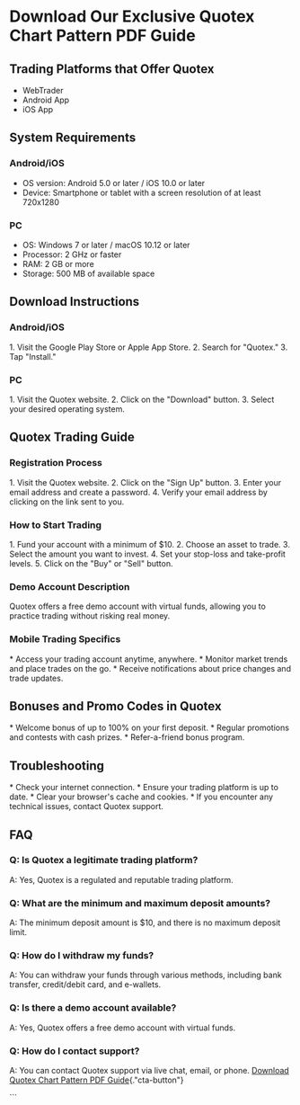 # Download Our Exclusive Quotex Chart Pattern PDF Guide

## Trading Platforms that Offer Quotex

-   WebTrader
-   Android App
-   iOS App

## System Requirements

### Android/iOS

-   OS version: Android 5.0 or later / iOS 10.0 or later
-   Device: Smartphone or tablet with a screen resolution of at least
    720x1280

### PC

-   OS: Windows 7 or later / macOS 10.12 or later
-   Processor: 2 GHz or faster
-   RAM: 2 GB or more
-   Storage: 500 MB of available space

## Download Instructions

### Android/iOS

1\. Visit the Google Play Store or Apple App Store. 2. Search for
"Quotex." 3. Tap "Install."

### PC

1\. Visit the Quotex website. 2. Click on the "Download" button.
3. Select your desired operating system.

## Quotex Trading Guide

### Registration Process

1\. Visit the Quotex website. 2. Click on the "Sign Up" button. 3.
Enter your email address and create a password. 4. Verify your email
address by clicking on the link sent to you.

### How to Start Trading

1\. Fund your account with a minimum of \$10. 2. Choose an asset to
trade. 3. Select the amount you want to invest. 4. Set your stop-loss
and take-profit levels. 5. Click on the "Buy" or "Sell"
button.

### Demo Account Description

Quotex offers a free demo account with virtual funds, allowing you to
practice trading without risking real money.

### Mobile Trading Specifics

\* Access your trading account anytime, anywhere. \* Monitor market
trends and place trades on the go. \* Receive notifications about price
changes and trade updates.

## Bonuses and Promo Codes in Quotex

\* Welcome bonus of up to 100% on your first deposit. \* Regular
promotions and contests with cash prizes. \* Refer-a-friend bonus
program.

## Troubleshooting

\* Check your internet connection. \* Ensure your trading platform is up
to date. \* Clear your browser\'s cache and cookies. \* If you encounter
any technical issues, contact Quotex support.

## FAQ

### Q: Is Quotex a legitimate trading platform?

A: Yes, Quotex is a regulated and reputable trading platform.

### Q: What are the minimum and maximum deposit amounts?

A: The minimum deposit amount is \$10, and there is no maximum deposit
limit.

### Q: How do I withdraw my funds?

A: You can withdraw your funds through various methods, including bank
transfer, credit/debit card, and e-wallets.

### Q: Is there a demo account available?

A: Yes, Quotex offers a free demo account with virtual funds.

### Q: How do I contact support?

A: You can contact Quotex support via live chat, email, or phone.
[Download Quotex Chart Pattern PDF
Guide](\%22https://traff.sbs/brokerqxlid\%22){."cta-button"}

\`\`\`

